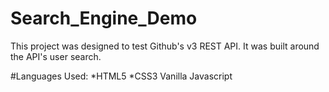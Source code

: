 # Search_Engine_Demo

This project was designed to test Github's v3 REST API. It was built around the API's user search. 

#Languages Used:
*HTML5
*CSS3
Vanilla Javascript
